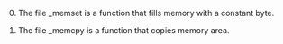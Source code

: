 0. The file _memset is a function that fills memory with a constant byte.

1. The file _memcpy is a function that copies memory area.

